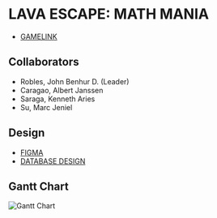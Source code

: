 # LAVA ESCAPE: MATH MANIA
- [GAMELINK](https://www.roblox.com/games/125715192304703/ALPHA-Math-Obby-Lava-Rise)
## Collaborators
- Robles, John Benhur D. (Leader)
- Caragao, Albert Janssen
- Saraga, Kenneth Aries
- Su, Marc Jeniel


 ## Design
- [FIGMA](https://www.figma.com/proto/cHRHh0rN7hLOB7QxhPNDyx/Original-Figma?node-id=1-8&node-type=canvas&t=1ck4yRTOZvysJcwz-1&scaling=contain&content-scaling=fixed&page-id=0%3A1&starting-point-node-id=1%3A8)
- [DATABASE DESIGN](https://drive.google.com/file/d/1dljoML1X8d9yxYq9TQ6IFcLa6Ezkss8V/view?usp=sharing)

## Gantt Chart
![Gantt Chart](https://github.com/user-attachments/assets/a383884d-7535-4ed1-8ab7-91216e126896)